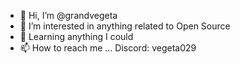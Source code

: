 - 👋 Hi, I’m @grandvegeta
- 👀 I’m interested in anything related to Open Source
- 🌱 Learning anything I could 
- 📫 How to reach me ...
  Discord: vegeta029
  
